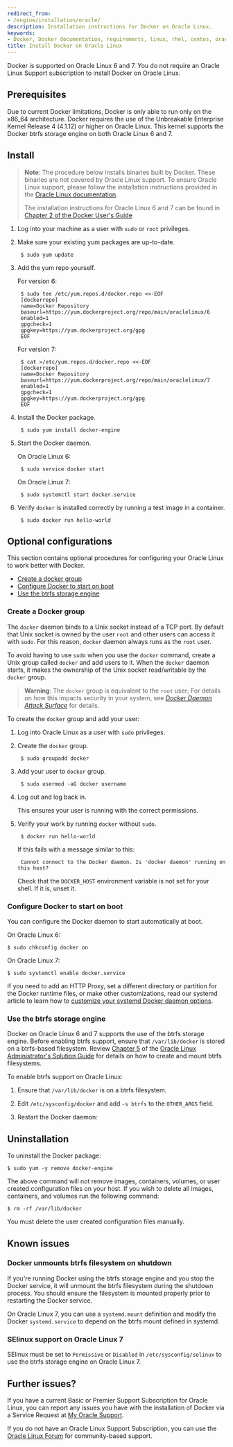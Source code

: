 ```yaml
---
redirect_from:
- /engine/installation/oracle/
description: Installation instructions for Docker on Oracle Linux.
keywords:
- Docker, Docker documentation, requirements, linux, rhel, centos, oracle,  ol
title: Install Docker on Oracle Linux
---
```


Docker is supported on Oracle Linux 6 and 7. You do not require an Oracle Linux
Support subscription to install Docker on Oracle Linux.

## Prerequisites

Due to current Docker limitations, Docker is only able to run only on the x86_64
architecture. Docker requires the use of the Unbreakable Enterprise Kernel
Release 4 (4.1.12) or higher on Oracle Linux. This kernel supports the Docker
btrfs storage engine on both Oracle Linux 6 and 7.

## Install


> **Note**: The procedure below installs binaries built by Docker. These binaries
> are not covered by Oracle Linux support. To ensure Oracle Linux support, please
> follow the installation instructions provided in the
> [Oracle Linux documentation](https://docs.oracle.com/en/operating-systems/?tab=2).
>
> The installation instructions for Oracle Linux 6 and 7 can be found in [Chapter 2 of
> the Docker User&apos;s Guide](https://docs.oracle.com/cd/E52668_01/E75728/html/docker_install_upgrade.html)


1. Log into your machine as a user with `sudo` or `root` privileges.

2. Make sure your existing yum packages are up-to-date.

        $ sudo yum update

3. Add the yum repo yourself.

    For version 6:

        $ sudo tee /etc/yum.repos.d/docker.repo <<-EOF
        [dockerrepo]
        name=Docker Repository
        baseurl=https://yum.dockerproject.org/repo/main/oraclelinux/6
        enabled=1
        gpgcheck=1
        gpgkey=https://yum.dockerproject.org/gpg
        EOF

    For version 7:

        $ cat >/etc/yum.repos.d/docker.repo <<-EOF
        [dockerrepo]
        name=Docker Repository
        baseurl=https://yum.dockerproject.org/repo/main/oraclelinux/7
        enabled=1
        gpgcheck=1
        gpgkey=https://yum.dockerproject.org/gpg
        EOF

4. Install the Docker package.

        $ sudo yum install docker-engine

5. Start the Docker daemon.

     On Oracle Linux 6:

        $ sudo service docker start

     On Oracle Linux 7:

        $ sudo systemctl start docker.service

6. Verify `docker` is installed correctly by running a test image in a container.

        $ sudo docker run hello-world

## Optional configurations

This section contains optional procedures for configuring your Oracle Linux to work
better with Docker.

* [Create a docker group](oracle.md#create-a-docker-group)
* [Configure Docker to start on boot](oracle.md#configure-docker-to-start-on-boot)
* [Use the btrfs storage engine](oracle.md#use-the-btrfs-storage-engine)

### Create a Docker group

The `docker` daemon binds to a Unix socket instead of a TCP port. By default
that Unix socket is owned by the user `root` and other users can access it with
`sudo`. For this reason, `docker` daemon always runs as the `root` user.

To avoid having to use `sudo` when you use the `docker` command, create a Unix
group called `docker` and add users to it. When the `docker` daemon starts, it
makes the ownership of the Unix socket read/writable by the `docker` group.

>**Warning**: The `docker` group is equivalent to the `root` user; For details
>on how this impacts security in your system, see [*Docker Daemon Attack
>Surface*](../../security/security.md#docker-daemon-attack-surface) for details.

To create the `docker` group and add your user:

1. Log into Oracle Linux as a user with `sudo` privileges.

2. Create the `docker` group.

        $ sudo groupadd docker

3. Add your user to `docker` group.

        $ sudo usermod -aG docker username

4. Log out and log back in.

    This ensures your user is running with the correct permissions.

5. Verify your work by running `docker` without `sudo`.

        $ docker run hello-world

	If this fails with a message similar to this:

		Cannot connect to the Docker daemon. Is 'docker daemon' running on this host?

	Check that the `DOCKER_HOST` environment variable is not set for your shell.
	If it is, unset it.

### Configure Docker to start on boot

You can configure the  Docker daemon to start automatically at boot.

On Oracle Linux 6:

```
$ sudo chkconfig docker on
```

On Oracle Linux 7:

```
$ sudo systemctl enable docker.service
```

If you need to add an HTTP Proxy, set a different directory or partition for the
Docker runtime files, or make other customizations, read our systemd article to
learn how to [customize your systemd Docker daemon options](../../admin/systemd.md).

### Use the btrfs storage engine

Docker on Oracle Linux 6 and 7 supports the use of the btrfs storage engine.
Before enabling btrfs support, ensure that `/var/lib/docker` is stored on a
btrfs-based filesystem. Review [Chapter
5](http://docs.oracle.com/cd/E37670_01/E37355/html/ol_btrfs.html) of the [Oracle
Linux Administrator's Solution
Guide](http://docs.oracle.com/cd/E37670_01/E37355/html/index.html) for details
on how to create and mount btrfs filesystems.

To enable btrfs support on Oracle Linux:

1. Ensure that `/var/lib/docker` is on a btrfs filesystem.

2. Edit `/etc/sysconfig/docker` and add `-s btrfs` to the `OTHER_ARGS` field.

3. Restart the Docker daemon:

## Uninstallation

To uninstall the Docker package:

    $ sudo yum -y remove docker-engine

The above command will not remove images, containers, volumes, or user created
configuration files on your host. If you wish to delete all images, containers,
and volumes run the following command:

    $ rm -rf /var/lib/docker

You must delete the user created configuration files manually.

## Known issues

### Docker unmounts btrfs filesystem on shutdown
If you're running Docker using the btrfs storage engine and you stop the Docker
service, it will unmount the btrfs filesystem during the shutdown process. You
should ensure the filesystem is mounted properly prior to restarting the Docker
service.

On Oracle Linux 7, you can use a `systemd.mount` definition and modify the
Docker `systemd.service` to depend on the btrfs mount defined in systemd.

### SElinux support on Oracle Linux 7
SElinux must be set to `Permissive` or `Disabled` in `/etc/sysconfig/selinux` to
use the btrfs storage engine on Oracle Linux 7.

## Further issues?

If you have a current Basic or Premier Support Subscription for Oracle Linux,
you can report any issues you have with the installation of Docker via a Service
Request at [My Oracle Support](https://support.oracle.com).

If you do not have an Oracle Linux Support Subscription, you can use the [Oracle
Linux
Forum](https://community.oracle.com/community/server_%26_storage_systems/linux/oracle_linux) for community-based support.
